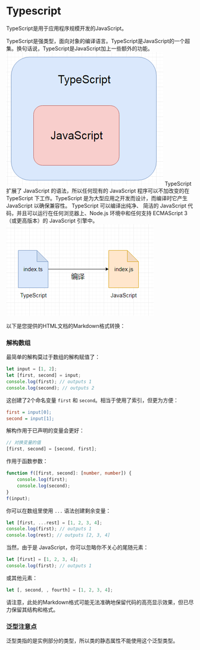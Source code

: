 # Typescript
TypeScript是用于应用程序规模开发的JavaScript。

TypeScript是强类型，面向对象的编译语言。TypeScript是JavaScript的一个超集。换句话说，TypeScript是JavaScript加上一些额外的功能。
![Alt text](image-9.png)
TypeScript 扩展了 JavaScript 的语法，所以任何现有的 JavaScript 程序可以不加改变的在 TypeScript 下工作。TypeScript 是为大型应用之开发而设计，而编译时它产生 JavaScript 以确保兼容性。
TypeScript 可以编译出纯净、 简洁的 JavaScript 代码，并且可以运行在任何浏览器上、Node.js 环境中和任何支持 ECMAScript 3（或更高版本）的 JavaScript 引擎中。
![Alt text](image-10.png)


以下是您提供的HTML文档的Markdown格式转换：

### 解构数组

最简单的解构莫过于数组的解构赋值了：

```typescript
let input = [1, 2];
let [first, second] = input;
console.log(first); // outputs 1
console.log(second); // outputs 2
```



这创建了2个命名变量 `first` 和 `second`。相当于使用了索引，但更为方便：

```ini
first = input[0];
second = input[1];
```

解构作用于已声明的变量会更好：

```typescript
// 对换变量的值
[first, second] = [second, first];
```

作用于函数参数：

```typescript
function f([first, second]: [number, number]) {
    console.log(first);
    console.log(second);
}
f(input);
```

你可以在数组里使用 `...` 语法创建剩余变量：

```typescript
let [first, ...rest] = [1, 2, 3, 4];
console.log(first); // outputs 1
console.log(rest); // outputs [2, 3, 4]
```

当然，由于是 JavaScript，你可以忽略你不关心的尾随元素：

```typescript
let [first] = [1, 2, 3, 4];
console.log(first); // outputs 1
```

或其他元素：

```typescript
let [, second, , fourth] = [1, 2, 3, 4];
```

请注意，此处的Markdown格式可能无法准确地保留代码的高亮显示效果，但已尽力保留其结构和格式。

### 泛型注意点
泛型类指的是实例部分的类型，所以类的静态属性不能使用这个泛型类型。